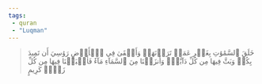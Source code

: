 ```yaml
---
tags: 
 - quran 
 - "Luqman"
---
```


> خَلَقَ ٱلسَّمَٰوَٰتِ بِغَيۡرِ عَمَدٖ تَرَوۡنَهَاۖ وَأَلۡقَىٰ فِي ٱلۡأَرۡضِ رَوَٰسِيَ أَن تَمِيدَ بِكُمۡ وَبَثَّ فِيهَا مِن كُلِّ دَآبَّةٖۚ وَأَنزَلۡنَا مِنَ ٱلسَّمَآءِ مَآءٗ فَأَنۢبَتۡنَا فِيهَا مِن كُلِّ زَوۡجٖ كَرِيمٍ
